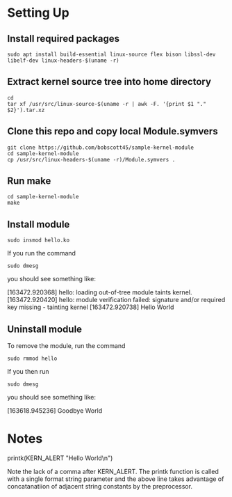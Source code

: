 
# Setting Up

## Install required packages


    sudo apt install build-essential linux-source flex bison libssl-dev libelf-dev linux-headers-$(uname -r) 


## Extract kernel source tree into home directory


    cd
    tar xf /usr/src/linux-source-$(uname -r | awk -F. '{print $1 "." $2}').tar.xz


## Clone this repo and copy local Module.symvers


    git clone https://github.com/bobscott45/sample-kernel-module
    cd sample-kernel-module
    cp /usr/src/linux-headers-$(uname -r)/Module.symvers .


## Run make


    cd sample-kernel-module
    make


## Install module

    sudo insmod hello.ko

If you run the command
    
    sudo dmesg

you should see something like:

[163472.920368] hello: loading out-of-tree module taints kernel.
[163472.920420] hello: module verification failed: signature and/or required key missing - tainting kernel
[163472.920738] Hello World



## Uninstall module

To remove the module, run the command
   
    sudo rmmod hello

If you then run 
    
    sudo dmesg

you should see something like:

[163618.945236] Goodbye World


# Notes

printk(KERN_ALERT "Hello World\n")

Note the lack of a comma after KERN_ALERT. The printk function is called with a single format string parameter and the above line takes advantage of concatanatiion of adjacent string constants by the preprocessor.